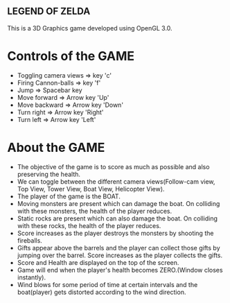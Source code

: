 ## LEGEND OF ZELDA

This is a 3D Graphics game developed using OpenGL 3.0.


# Controls of the GAME

- Toggling camera views => key 'c'
- Firing Cannon-balls => key 'f'
- Jump => Spacebar key
- Move forward => Arrow key 'Up'
- Move backward => Arrow key 'Down'
- Turn right => Arrow key 'Right'
- Turn left => Arrow key 'Left'


# About the GAME

- The objective of the game is to score as much as possible and also preserving the health.
- We can toggle between the different camera views(Follow-cam view, Top View, Tower View, Boat View, Helicopter View).
- The player of the game is the BOAT. 
- Moving monsters are present which can damage the boat. On colliding with these monsters, the health of the player reduces.
- Static rocks are present which can also damage the boat. On colliding with these rocks, the health of the player reduces.
- Score increases as the player destroys the monsters by shooting the fireballs.
- Gifts appear above the barrels and the player can collect those gifts by jumping over the barrel. Score increases as the player collects the gifts.
- Score and Health are displayed on the top of the screen.
- Game will end when the player's health becomes ZERO.(Window closes instantly).
- Wind blows for some period of time at certain intervals and the boat(player) gets distorted according to the wind direction. 
 

